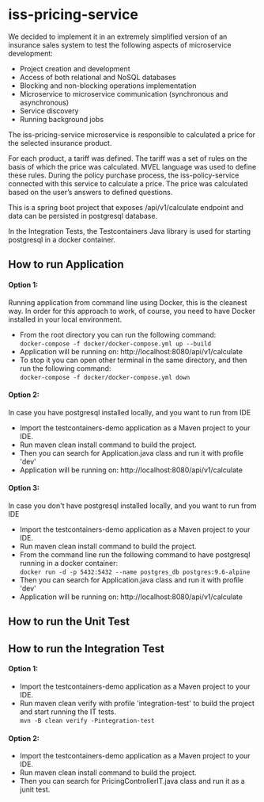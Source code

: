 # iss-pricing-service

We decided to implement it in an extremely simplified version of an insurance sales system to test the following aspects of microservice development:

* Project creation and development
* Access of both relational and NoSQL databases
* Blocking and non-blocking operations implementation
* Microservice to microservice communication (synchronous and asynchronous)
* Service discovery
* Running background jobs


The iss-pricing-service microservice is responsible to calculated a price for the selected insurance product.

For each product, a tariff was defined. The tariff was a set of rules on the basis of which the price was calculated. MVEL language was used to define these rules. During the policy purchase process, the iss-policy-service connected with this service to calculate a price. The price was calculated based on the user’s answers to defined questions.

This is a spring boot project that exposes /api/v1/calculate endpoint and data can be persisted in postgresql database.

In the Integration Tests, the Testcontainers Java library is used for starting postgresql in a docker container.

## How to run Application

#### Option 1:
Running application from command line using Docker, this is the cleanest way.
In order for this approach to work, of course, you need to have Docker installed in your local environment.

* From the root directory you can run the following command:<br/>
    ```docker-compose -f docker/docker-compose.yml up --build```
* Application will be running on: http://localhost:8080/api/v1/calculate
* To stop it you can open other terminal in the same directory, and then run the following command:<br/>
    ```docker-compose -f docker/docker-compose.yml down```

#### Option 2:
In case you have postgresql installed locally, and you want to run from IDE

* Import the testcontainers-demo application as a Maven project to your IDE.
* Run maven clean install command to build the project.
* Then you can search for Application.java class and run it with profile 'dev'
* Application will be running on: http://localhost:8080/api/v1/calculate

#### Option 3:
In case you don't have postgresql installed locally, and you want to run from IDE
   
* Import the testcontainers-demo application as a Maven project to your IDE.
* Run maven clean install command to build the project.
* From the command line run the following command to have postgresql running in a docker container:<br/>
    ```docker run -d -p 5432:5432 --name postgres_db postgres:9.6-alpine```
* Then you can search for Application.java class and run it with profile 'dev'
* Application will be running on: http://localhost:8080/api/v1/calculate

## How to run the Unit Test

## How to run the Integration Test

#### Option 1:
* Import the testcontainers-demo application as a Maven project to your IDE.
* Run maven clean verify with profile 'integration-test' to build the project and start running the IT tests.<br/>
    ```mvn -B clean verify -Pintegration-test```

#### Option 2:
* Import the testcontainers-demo application as a Maven project to your IDE.
* Run maven clean install command to build the project.
* Then you can search for PricingControllerIT.java class and run it as a junit test.
